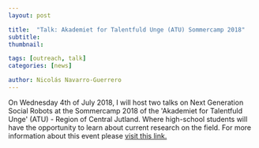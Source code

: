 ```yaml
---
layout: post

title:  "Talk: Akademiet for Talentfuld Unge (ATU) Sommercamp 2018"
subtitle: 
thumbnail: 

tags: [outreach, talk]
categories: [news]

author: Nicolás Navarro-Guerrero
---
```

On Wednesday 4th of July 2018, I will host two talks on Next Generation Social Robots at the Sommercamp 2018 of the 'Akademiet for Talentfuld Unge' (ATU) - Region of Central Jutland. Where high-school students will have the opportunity to learn about current research on the field. For more information about this event please <a href="https://www.atumidt.dk/Sommercamp2018" target="_blank">visit this link.</a>
<!--more-->


